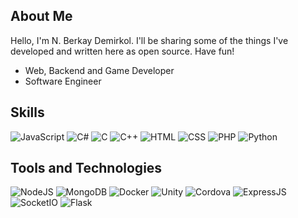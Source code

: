 
## About Me
Hello, I'm N. Berkay Demirkol. I'll be sharing some of the things I've developed and written here as open source. Have fun!

- Web, Backend and Game Developer
- Software Engineer

## Skills
![JavaScript](https://img.shields.io/badge/-JavaScript-yellow)
![C#](https://img.shields.io/badge/-C%23-blue)
![C](https://img.shields.io/badge/-C-blue)
![C++](https://img.shields.io/badge/-C%2B%2B-blue)
![HTML](https://img.shields.io/badge/-HTML-orange)
![CSS](https://img.shields.io/badge/-CSS-blueviolet)
![PHP](https://img.shields.io/badge/-PHP-purple)
![Python](https://img.shields.io/badge/-Python-black)

## Tools and Technologies
![NodeJS](https://img.shields.io/badge/-NodeJS-green)
![MongoDB](https://img.shields.io/badge/-MongoDB-green)
![Docker](https://img.shields.io/badge/-Docker-blue)
![Unity](https://img.shields.io/badge/-Unity-black)
![Cordova](https://img.shields.io/badge/-Cordova-lightgrey)
![ExpressJS](https://img.shields.io/badge/-ExpressJS-green)
![SocketIO](https://img.shields.io/badge/-SocketIO-grey)
![Flask](https://img.shields.io/badge/-Flask-black)
